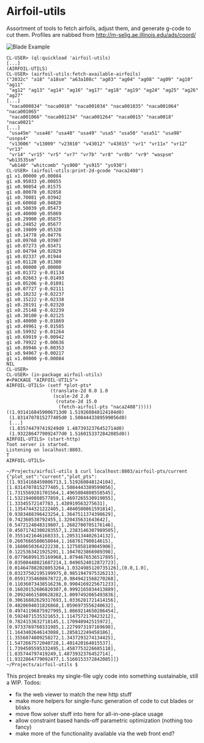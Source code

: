 # Airfoil-utils

Assortment of tools to fetch airfoils, adjust them, and generate
g-code to cut them. Profiles are nabbed from http://m-selig.ae.illinois.edu/ads/coord/

![Blade Example](http://crepinc.com/assets/projects/2017-02-04_jetblades/blade_gcode.png)

```
CL-USER> (ql:quickload 'airfoil-utils)
[...]
(AIRFOIL-UTILS)
CL-USER> (airfoil-utils:fetch-available-airfoils)
("2032c" "a18" "a18sm" "a63a108c" "ag03" "ag04" "ag08" "ag09" "ag10" "ag11"
 "ag12" "ag13" "ag14" "ag16" "ag17" "ag18" "ag19" "ag24" "ag25" "ag26" "ag27"
[...]
 "naca000834" "naca0010" "naca001034" "naca001035" "naca001064" "naca001065"
 "naca001066" "naca001234" "naca001264" "naca0015" "naca0018" "naca0021"
[...]
 "usa45m" "usa46" "usa48" "usa49" "usa5" "usa50" "usa51" "usa98" "usnps4"
 "v13006" "v13009" "v23010" "v43012" "v43015" "vr1" "vr11x" "vr12" "vr13"
 "vr14" "vr15" "vr5" "vr7" "vr7b" "vr8" "vr8b" "vr9" "waspsm" "wb13535sm"
 "wb140" "whitcomb" "ys900" "ys915" "ys930")
CL-USER> (airfoil-utils:print-2d-gcode "naca2408")
g1 x1.00000 y0.00084
g1 x0.95033 y0.00855
g1 x0.90054 y0.01575
g1 x0.80078 y0.02858
g1 x0.70081 y0.03942
g1 x0.60068 y0.04820
g1 x0.50039 y0.05473
g1 x0.40000 y0.05869
g1 x0.29900 y0.05875
g1 x0.24852 y0.05677
g1 x0.19809 y0.05320
g1 x0.14778 y0.04776
g1 x0.09768 y0.03987
g1 x0.07273 y0.03471
g1 x0.04794 y0.02829
g1 x0.02337 y0.01944
g1 x0.01128 y0.01380
g1 x0.00000 y0.00000
g1 x0.01372 y-0.01134
g1 x0.02663 y-0.01493
g1 x0.05206 y-0.01891
g1 x0.07727 y-0.02111
g1 x0.10232 y-0.02237
g1 x0.15222 y-0.02338
g1 x0.20191 y-0.02320
g1 x0.25148 y-0.02239
g1 x0.30100 y-0.02125
g1 x0.40000 y-0.01869
g1 x0.49961 y-0.01585
g1 x0.59932 y-0.01264
g1 x0.69919 y-0.00942
g1 x0.79922 y-0.00636
g1 x0.89946 y-0.00353
g1 x0.94967 y-0.00217
g1 x1.00000 y-0.00084
NIL
CL-USER>
CL-USER> (in-package airfoil-utils)
#<PACKAGE "AIRFOIL-UTILS">
AIRFOIL-UTILS> (setf *plot-pts*
                (translate-2d 0.0 1.0
                 (scale-2d 2.0
                  (rotate-2d 15.0
                   (fetch-airfoil-pts "naca2408")))))
((1.9314168459006713d0 1.519260848124104d0)
 (1.8314707815277405d0 1.5084443389599056d0)
 [...]
 (1.835744797419249d0 1.4873932376452714d0)
 (1.9322864779092477d0 1.5160153372842085d0))
AIRFOIL-UTILS> (start-http)
Toot server is started.
Listening on localhost:8803.
T
AIRFOIL-UTILS>
```

```
~/Projects/airfoil-utils $ curl localhost:8803/airfoil-pts/current
{"plot_set":"current","plot_pts":[[1.9314168459006713,1.519260848124104],[1.8314707815277405,1.5084443389599056],[1.7315569281701564,1.4965804808558545],[1.5321940808577859,1.4697265530919055],[1.33345572147783,1.438919563275631],[1.1354744321222405,1.4040500861591814],[0.9383488396423254,1.3647511374398629],[0.742360538792455,1.320435631643642],[0.5472124048319807,1.2682700705176146],[0.45071742300283557,1.2383146307989505],[0.3551421646168333,1.2053134402614132],[0.2607666580658044,1.168761790014615],[0.1680650364222238,1.1275858189045906],[0.1225363421925291,1.1047023866989398],[0.07796899135169968,1.0794676536517895],[0.03508448821687214,1.0496524012872723],[0.014647882028053264,1.0324985120735126],[0.0,1.0],[0.03237502195199975,0.9851947975326213],[0.05917354608678722,0.9849421568270268],[0.11036073438516236,0.9904169225671233],[0.16020152606820307,0.9992165034413889],[0.20924661580628282,1.0097492065493836],[0.30616882629317693,1.0336281721414156],[0.4020694031826868,1.0596973556240632],[0.49741196875927995,1.0869214650286454],[0.5924871535321653,1.1147572170423212],[0.7824153632718145,1.170948942515972],[0.9733769760331985,1.2279973197169698],[1.1643402646143088,1.285812249458186],[1.3556074809258272,1.3437293274134425],[1.5472667572040728,1.401420164015537],[1.7394505595332495,1.4587753226685118],[1.835744797419249,1.4873932376452714],[1.9322864779092477,1.5160153372842085]]}
~/Projects/airfoil-utils $ 
```

This project breaks my single-file ugly code into something sustainable, still
a WIP. Todos:
- fix the web viewer to match the new http stuff
- make more helpers for single-func generation of code to cut blades or blisks
- move flow solver stuff into here for all-in-one-place usage
- allow constraint based hands-off parametric optimization (nothing too fancy)
- make more of the functionality available via the web front end?

